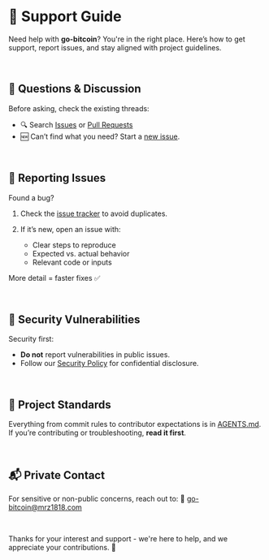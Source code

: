 # 🛟 Support Guide

Need help with **go-bitcoin**? You're in the right place. Here’s how to get support, report issues, and stay aligned with project guidelines.

<br/>

## 💬 Questions & Discussion

Before asking, check the existing threads:

* 🔍 Search [Issues](https://github.com/BitcoinSchema/go-bitcoin/issues) or [Pull Requests](https://github.com/BitcoinSchema/go-bitcoin/pulls?q=is%3Apr+is%3Aopen+is%3Aclosed)
* 🆕 Can’t find what you need? Start a [new issue](https://github.com/BitcoinSchema/go-bitcoin/issues/new?template=question.yml).

<br/>

## 🐞 Reporting Issues

Found a bug?

1. Check the [issue tracker](https://github.com/BitcoinSchema/go-bitcoin/issues) to avoid duplicates.
2. If it’s new, open an issue with:

	* Clear steps to reproduce
	* Expected vs. actual behavior
	* Relevant code or inputs

More detail = faster fixes ✅

<br/>

## 🔐 Security Vulnerabilities

Security first:

* **Do not** report vulnerabilities in public issues.
* Follow our [Security Policy](SECURITY.md) for confidential disclosure.

<br/>

## 🧭 Project Standards

Everything from commit rules to contributor expectations is in [AGENTS.md](./AGENTS.md). If you’re contributing or troubleshooting, **read it first**.

<br/>

## 📬 Private Contact

For sensitive or non-public concerns, reach out to:
📧 [go-bitcoin@mrz1818.com](mailto:go-bitcoin@mrz1818.com)

<br/>

Thanks for your interest and support - we're here to help, and we appreciate your contributions. 🚀
